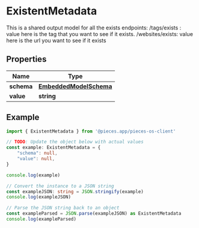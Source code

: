 
# ExistentMetadata

This is a shared output model for all the exists endpoints: /tags/exists : value here is the tag that you want to see if it exists. /websites/exists: value here is the url you want to see if it exists

## Properties

Name | Type
------------ | -------------
**schema** | [**EmbeddedModelSchema**](EmbeddedModelSchema)
**value** | **string**

## Example

```typescript
import { ExistentMetadata } from '@pieces.app/pieces-os-client'

// TODO: Update the object below with actual values
const example: ExistentMetadata = {
    "schema": null,
    "value": null,
}

console.log(example)

// Convert the instance to a JSON string
const exampleJSON: string = JSON.stringify(example)
console.log(exampleJSON)

// Parse the JSON string back to an object
const exampleParsed = JSON.parse(exampleJSON) as ExistentMetadata
console.log(exampleParsed)
```


